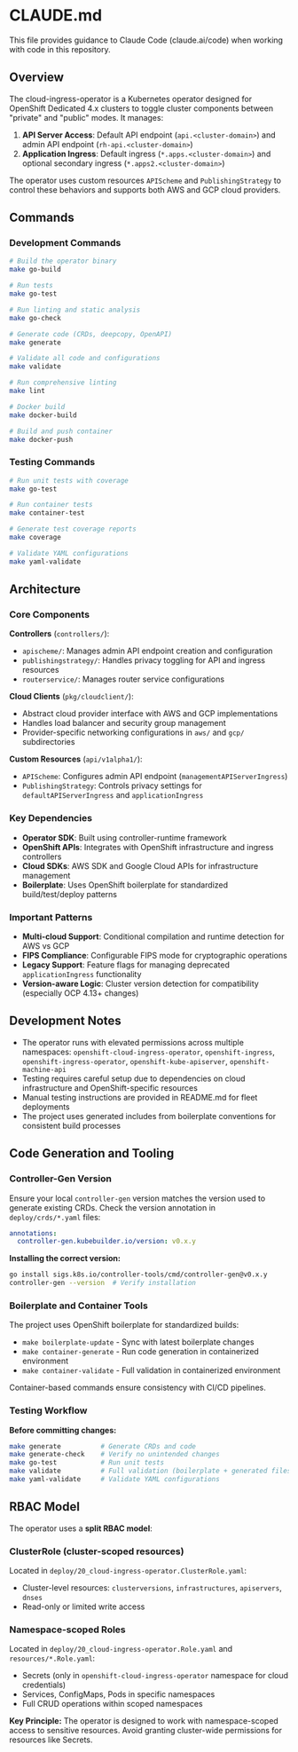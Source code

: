 # CLAUDE.md

This file provides guidance to Claude Code (claude.ai/code) when working with code in this repository.

## Overview

The cloud-ingress-operator is a Kubernetes operator designed for OpenShift Dedicated 4.x clusters to toggle cluster components between "private" and "public" modes. It manages:

1. **API Server Access**: Default API endpoint (`api.<cluster-domain>`) and admin API endpoint (`rh-api.<cluster-domain>`)
2. **Application Ingress**: Default ingress (`*.apps.<cluster-domain>`) and optional secondary ingress (`*.apps2.<cluster-domain>`)

The operator uses custom resources `APIScheme` and `PublishingStrategy` to control these behaviors and supports both AWS and GCP cloud providers.

## Commands

### Development Commands
```bash
# Build the operator binary
make go-build

# Run tests
make go-test

# Run linting and static analysis
make go-check

# Generate code (CRDs, deepcopy, OpenAPI)
make generate

# Validate all code and configurations
make validate

# Run comprehensive linting
make lint

# Docker build
make docker-build

# Build and push container
make docker-push
```

### Testing Commands
```bash
# Run unit tests with coverage
make go-test

# Run container tests
make container-test

# Generate test coverage reports
make coverage

# Validate YAML configurations
make yaml-validate
```

## Architecture

### Core Components

**Controllers** (`controllers/`):
- `apischeme/`: Manages admin API endpoint creation and configuration
- `publishingstrategy/`: Handles privacy toggling for API and ingress resources
- `routerservice/`: Manages router service configurations

**Cloud Clients** (`pkg/cloudclient/`):
- Abstract cloud provider interface with AWS and GCP implementations
- Handles load balancer and security group management
- Provider-specific networking configurations in `aws/` and `gcp/` subdirectories

**Custom Resources** (`api/v1alpha1/`):
- `APIScheme`: Configures admin API endpoint (`managementAPIServerIngress`)
- `PublishingStrategy`: Controls privacy settings for `defaultAPIServerIngress` and `applicationIngress`

### Key Dependencies

- **Operator SDK**: Built using controller-runtime framework
- **OpenShift APIs**: Integrates with OpenShift infrastructure and ingress controllers
- **Cloud SDKs**: AWS SDK and Google Cloud APIs for infrastructure management
- **Boilerplate**: Uses OpenShift boilerplate for standardized build/test/deploy patterns

### Important Patterns

- **Multi-cloud Support**: Conditional compilation and runtime detection for AWS vs GCP
- **FIPS Compliance**: Configurable FIPS mode for cryptographic operations
- **Legacy Support**: Feature flags for managing deprecated `applicationIngress` functionality
- **Version-aware Logic**: Cluster version detection for compatibility (especially OCP 4.13+ changes)

## Development Notes

- The operator runs with elevated permissions across multiple namespaces: `openshift-cloud-ingress-operator`, `openshift-ingress`, `openshift-ingress-operator`, `openshift-kube-apiserver`, `openshift-machine-api`
- Testing requires careful setup due to dependencies on cloud infrastructure and OpenShift-specific resources
- Manual testing instructions are provided in README.md for fleet deployments
- The project uses generated includes from boilerplate conventions for consistent build processes

## Code Generation and Tooling

### Controller-Gen Version

Ensure your local `controller-gen` version matches the version used to generate existing CRDs. Check the version annotation in `deploy/crds/*.yaml` files:
```yaml
annotations:
  controller-gen.kubebuilder.io/version: v0.x.y
```

**Installing the correct version:**
```bash
go install sigs.k8s.io/controller-tools/cmd/controller-gen@v0.x.y
controller-gen --version  # Verify installation
```

### Boilerplate and Container Tools

The project uses OpenShift boilerplate for standardized builds:
- `make boilerplate-update` - Sync with latest boilerplate changes
- `make container-generate` - Run code generation in containerized environment
- `make container-validate` - Full validation in containerized environment

Container-based commands ensure consistency with CI/CD pipelines.

### Testing Workflow

**Before committing changes:**
```bash
make generate          # Generate CRDs and code
make generate-check    # Verify no unintended changes
make go-test           # Run unit tests
make validate          # Full validation (boilerplate + generated files)
make yaml-validate     # Validate YAML configurations
```

## RBAC Model

The operator uses a **split RBAC model**:

### ClusterRole (cluster-scoped resources)
Located in `deploy/20_cloud-ingress-operator.ClusterRole.yaml`:
- Cluster-level resources: `clusterversions`, `infrastructures`, `apiservers`, `dnses`
- Read-only or limited write access

### Namespace-scoped Roles
Located in `deploy/20_cloud-ingress-operator.Role.yaml` and `resources/*.Role.yaml`:
- Secrets (only in `openshift-cloud-ingress-operator` namespace for cloud credentials)
- Services, ConfigMaps, Pods in specific namespaces
- Full CRUD operations within scoped namespaces

**Key Principle:** The operator is designed to work with namespace-scoped access to sensitive resources. Avoid granting cluster-wide permissions for resources like Secrets.